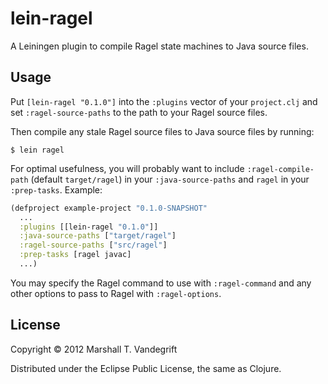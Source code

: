 # lein-ragel

A Leiningen plugin to compile Ragel state machines to Java source files.

## Usage

Put `[lein-ragel "0.1.0"]` into the `:plugins` vector of your `project.clj` and
set `:ragel-source-paths` to the path to your Ragel source files.

Then compile any stale Ragel source files to Java source files by running:

    $ lein ragel

For optimal usefulness, you will probably want to include `:ragel-compile-path`
(default `target/ragel`) in your `:java-source-paths` and `ragel` in your
`:prep-tasks`.  Example:

```clj
(defproject example-project "0.1.0-SNAPSHOT"
  ...
  :plugins [[lein-ragel "0.1.0"]]
  :java-source-paths ["target/ragel"]
  :ragel-source-paths ["src/ragel"]
  :prep-tasks [ragel javac]
  ...)
```

You may specify the Ragel command to use with `:ragel-command` and any other
options to pass to Ragel with `:ragel-options`.

## License

Copyright © 2012 Marshall T. Vandegrift

Distributed under the Eclipse Public License, the same as Clojure.
